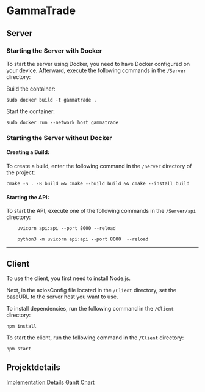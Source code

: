 # GammaTrade 


## Server
### Starting the Server with Docker
To start the server using Docker, you need to have Docker configured on your device. Afterward, execute the following commands in the `/Server` directory:

Build the container:
```
sudo docker build -t gammatrade .
```
Start the container:
```
sudo docker run --network host gammatrade
```

### Starting the Server without Docker
#### Creating a Build:
To create a build, enter the following command in the `/Server` directory of the project:
    
    cmake -S . -B build && cmake --build build && cmake --install build

#### Starting the API:
To start the API, execute one of the following commands in the `/Server/api` directory:
```
    uvicorn api:api --port 8000 --reload
```
```
    python3 -m uvicorn api:api --port 8000  --reload
```
---
## Client

To use the client, you first need to install Node.js.

Next, in the axiosConfig file located in the `/Client` directory, set the baseURL to the server host you want to use.

To install dependencies, run the following command in the `/Client` directory:
```
npm install
```
To start the client, run the following command in the `/Client` directory:
```
npm start
```

## Projektdetails
[Implementation Details](https://github.com/christiangoerdes/GammaTrade/blob/a6674459dc4a86af7a074fc54c104191ab5bb373/docs/Implementation%20Details/implementation_details.drawio.png)
[Gantt Chart](https://github.com/christiangoerdes/GammaTrade/blob/7bb6c9f15e340af347f4c7cbfe48cff70999b4ab/docs/Gantt%20Chart/Gantt%20Chart.png)
